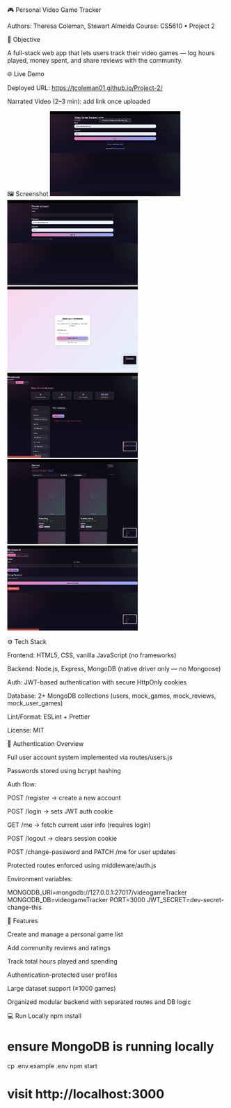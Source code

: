 🎮 Personal Video Game Tracker

Authors: Theresa Coleman, Stewart Almeida
Course: CS5610 • Project 2

🧭 Objective

A full-stack web app that lets users track their video games — log hours played, money spent, and share reviews with the community.

🌐 Live Demo

Deployed URL: https://tcoleman01.github.io/Project-2/

Narrated Video (2–3 min): add link once uploaded

🖼️ Screenshot
<img src="img/Login.png" alt="Login" width="300" />
<img src="img/Sign Up.png" alt="Sign Up" width="300" />
<img src="img/Forget Password.png" alt="Forget Password" width="300" />
<img src="img/Dashboard.png" alt="Dashboard" width="300" />
<img src="img/Games.png" alt="Games" width="300" />
<img src="img/Account.png" alt="Account" width="300" />

⚙️ Tech Stack

Frontend: HTML5, CSS, vanilla JavaScript (no frameworks)

Backend: Node.js, Express, MongoDB (native driver only — no Mongoose)

Auth: JWT-based authentication with secure HttpOnly cookies

Database: 2+ MongoDB collections (users, mock_games, mock_reviews, mock_user_games)

Lint/Format: ESLint + Prettier

License: MIT

🔐 Authentication Overview

Full user account system implemented via routes/users.js

Passwords stored using bcrypt hashing

Auth flow:

POST /register → create a new account

POST /login → sets JWT auth cookie

GET /me → fetch current user info (requires login)

POST /logout → clears session cookie

POST /change-password and PATCH /me for user updates

Protected routes enforced using middleware/auth.js

Environment variables:

MONGODB_URI=mongodb://127.0.0.1:27017/videogameTracker
MONGODB_DB=videogameTracker
PORT=3000
JWT_SECRET=dev-secret-change-this

🧠 Features

Create and manage a personal game list

Add community reviews and ratings

Track total hours played and spending

Authentication-protected user profiles

Large dataset support (≥1000 games)

Organized modular backend with separated routes and DB logic

💻 Run Locally
npm install
# ensure MongoDB is running locally
cp .env.example .env
npm start
# visit http://localhost:3000
